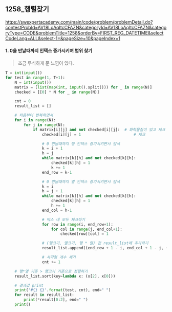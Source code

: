 ## 1258_행렬찾기
https://swexpertacademy.com/main/code/problem/problemDetail.do?contestProbId=AV18LoAqItcCFAZN&categoryId=AV18LoAqItcCFAZN&categoryType=CODE&problemTitle=1258&orderBy=FIRST_REG_DATETIME&selectCodeLang=ALL&select-1=&pageSize=10&pageIndex=1

#### 1. 0을 만날때까지 인덱스 증가시키며 범위 찾기
> 조금 무식하게 푼 느낌이 있다. 
```python
T = int(input())
for test in range(1, T+1):
    N = int(input())
    matrix = [list(map(int, input().split())) for _ in range(N)]
    checked = [[0] * N for _ in range(N)]

    cnt = 0
    result_list = []

    # 처음부터 반복하면서
    for i in range(N):
        for j in range(N):
            if matrix[i][j] and not checked[i][j]:  # 화학물질이 있고 체크 안된 곳이면
                checked[i][j] = 1                       # 체크

                # 0 만날때까지 행 인덱스 증가시키면서 탐색
                k = i + 1
                h = j
                while matrix[k][h] and not checked[k][h]:
                    checked[k][h] = 1
                    k += 1
                end_row = k-1

                # 0 만날때까지 열 인덱스 증가시키면서 탐색
                k = i
                h = j + 1
                while matrix[k][h] and not checked[k][h]:
                    checked[k][h] = 1
                    h += 1
                end_col = h-1

                # 박스 내 모두 체크하기
                for row in range(i, end_row+1):
                    for col in range(j, end_col+1):
                        checked[row][col] = 1

                # (행크기, 열크기, 행 * 열) 값 result_list에 추가하기
                result_list.append((end_row + 1 - i, end_col + 1 - j, (end_row + 1 - i) * (end_col + 1 - j)))

                # 사각형 개수 세기
                cnt += 1

    # 행*열 기준 > 행크기 기준으로 정렬하기
    result_list.sort(key=lambda x: (x[2], x[0]))

    # 결과값 print
    print('#{} {}'.format(test, cnt), end=" ")
    for result in result_list:
        print(*result[0:2], end=" ")
    print()
```